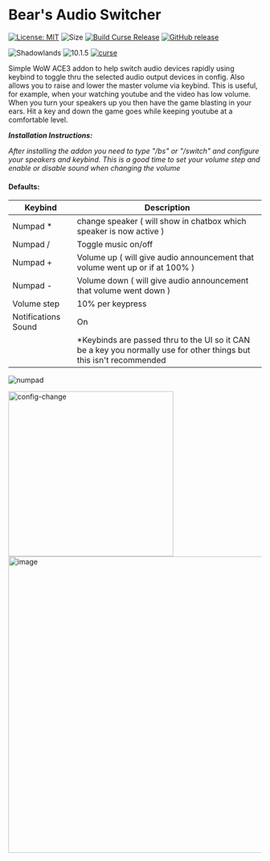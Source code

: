 # Bear's Audio Switcher
[![License: MIT](https://img.shields.io/badge/License-MIT-yellow.svg)](https://opensource.org/licenses/MIT)
![Size](https://img.shields.io/github/repo-size/N6REJ/Bears_Audio_Switcher)
[![Build Curse Release](https://github.com/N6REJ/Bears_Audio_Switcher/actions/workflows/release.yml/badge.svg)](https://github.com/N6REJ/Bears_Audio_Switcher/actions/workflows/release.yml)
[![GitHub release](https://img.shields.io/github/release/N6REJ/Bears_Audio_Switcher.svg)](https://GitHub.com/N6REJ/Bears_Audio_Switcher/releases/)

![Shadowlands](https://img.shields.io/badge/Supports-Shadowlands&nbsp;&amp;&nbsp;Dragonflight-0B68D7)
![10.1.5](https://img.shields.io/badge/Ready_for-10.1.5-darkgreen)
[![curse](https://img.shields.io/badge/Curseforge_Project_ID:-631148-purple)](https://www.curseforge.com/wow/addons/Bears_Audio_Switcher)



Simple WoW ACE3 addon to help switch audio devices rapidly using keybind to toggle thru the selected audio output devices in config.
Also allows you to raise and lower the master volume via keybind.  This is useful, for example, when your watching youtube and the video has low volume.  When you turn your speakers up you then have the game blasting in your ears.  Hit a key and down the game goes while keeping youtube at a comfortable level.

<i><b>Installation Instructions: </b>
     <p>After installing the addon you need to type "/bs" or "/switch" and configure your speakers and keybind.
     This is a good time to set your volume step and enable or disable sound when changing the volume</p></i>
     
 #### Defaults:
 | Keybind             | Description                                                                                                         |
|---------------------|---------------------------------------------------------------------------------------------------------------------|
| Numpad *            | change speaker    ( will show in chatbox which speaker is now active )                                              |
| Numpad /            | Toggle music on/off                                                                                                 |
| Numpad +            | Volume up    ( will give audio announcement that volume went up or if at 100% )                                     |
| Numpad -            | Volume down  ( will give audio announcement that volume went down )                                                 |
| Volume step         | 10% per keypress                                                                                                    |
| Notifications Sound | On                                                                                                                  |
|                     | *Keybinds are passed thru to the UI so it CAN be a key you normally use for other things but this isn't recommended |
     
![numpad](https://user-images.githubusercontent.com/1850089/175800053-a533c60d-aa99-400d-bd78-610a1adceebe.jpg)     

<img width="328" alt="config-change" src="https://user-images.githubusercontent.com/1850089/175459116-c95e84a8-fe0c-4f5b-a8e5-5b9691c0ca16.png">

<img width="589" alt="image" src="https://github.com/N6REJ/Bears_Audio_Switcher/assets/1850089/a784f9c9-4258-474d-8bf5-e29ceb21e4b3">

